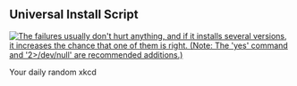 ## Universal Install Script
[![The failures usually don't hurt anything, and if it installs several versions, it increases the chance that one of them is right. (Note: The 'yes' command and '2>/dev/null' are recommended additions.)](https://imgs.xkcd.com/comics/universal_install_script.png)](https://xkcd.com/1654/ "The failures usually don't hurt anything, and if it installs several versions, it increases the chance that one of them is right. (Note: The 'yes' command and '2>/dev/null' are recommended additions.)")

Your daily random xkcd
